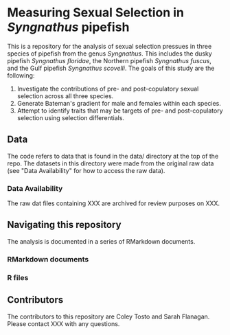 # Measuring Sexual Selection in _Syngnathus_ pipefish

This is a repository for the analysis of sexual selection pressues in three species of pipefish from the genus _Syngnathus_. This includes the dusky pipefish _Syngnathus floridae_, the Northern pipefish _Syngnathus fuscus_, and the Gulf pipefish _Syngnathus scovelli_. The goals of this study are the following:

  1. Investigate the contributions of pre- and post-copulatory sexual selection across all three species.
  2. Generate Bateman's gradient for male and females within each species.
  3. Attempt to identify traits that may be targets of pre- and post-copulatory selection using selection differentials.

## Data
The code refers to data that is found in the data/ directory at the top of the repo. The datasets in this directory were made from the original raw data (see "Data Availability" for how to access the raw data).

### Data Availability
The raw dat files containing XXX are archived for review purposes on XXX.

## Navigating this repository
The analysis is documented in a series of RMarkdown documents.

### RMarkdown documents

### R files

## Contributors
The contributors to this repository are Coley Tosto and Sarah Flanagan. Please contact XXX with any questions.
